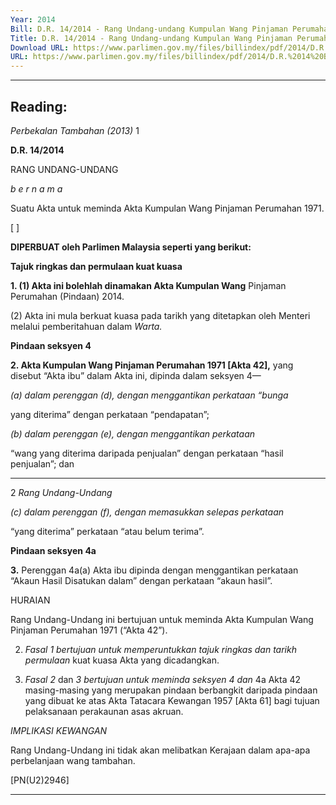 ```yaml
---
Year: 2014
Bill: D.R. 14/2014 - Rang Undang-undang Kumpulan Wang Pinjaman Perumahan (Pindaan) 2014 ( Ditarik Balik )
Title: D.R. 14/2014 - Rang Undang-undang Kumpulan Wang Pinjaman Perumahan (Pindaan) 2014 ( Ditarik Balik )
Download URL: https://www.parlimen.gov.my/files/billindex/pdf/2014/D.R.%2014%20BM.pdf
URL: https://www.parlimen.gov.my/files/billindex/pdf/2014/D.R.%2014%20BM.pdf
---
```

---
Reading:
---

_Perbekalan Tambahan (2013)_ 1

**D.R. 14/2014**

RANG UNDANG-UNDANG

_b e r n a m a_

Suatu Akta untuk meminda Akta Kumpulan Wang Pinjaman
Perumahan 1971.

[ ]

**DIPERBUAT oleh Parlimen Malaysia seperti yang berikut:**

**Tajuk ringkas dan permulaan kuat kuasa**

**1. (1) Akta ini bolehlah dinamakan Akta Kumpulan Wang**
Pinjaman Perumahan (Pindaan) 2014.

(2) Akta ini mula berkuat kuasa pada tarikh yang ditetapkan
oleh Menteri melalui pemberitahuan dalam _Warta._

**Pindaan seksyen 4**

**2. Akta Kumpulan Wang Pinjaman Perumahan 1971 [Akta 42],**
yang disebut “Akta ibu” dalam Akta ini, dipinda dalam seksyen 4—

_(a) dalam perenggan (d), dengan menggantikan perkataan “bunga_

yang diterima” dengan perkataan “pendapatan”;

_(b) dalam perenggan_ _(e), dengan menggantikan perkataan_

“wang yang diterima daripada penjualan” dengan perkataan
“hasil penjualan”; dan


-----

2 _Rang Undang-Undang_

_(c) dalam perenggan (f), dengan memasukkan selepas perkataan_

“yang diterima” perkataan “atau belum terima”.

**Pindaan seksyen 4a**

**3.** Perenggan 4a(a) Akta ibu dipinda dengan menggantikan
perkataan “Akaun Hasil Disatukan dalam” dengan perkataan
“akaun hasil”.

HURAIAN

Rang Undang-Undang ini bertujuan untuk meminda Akta Kumpulan Wang
Pinjaman Perumahan 1971 (“Akta 42”).

2. _Fasal 1 bertujuan untuk memperuntukkan tajuk ringkas dan tarikh permulaan_
kuat kuasa Akta yang dicadangkan.

3. _Fasal 2_ dan _3 bertujuan untuk meminda seksyen 4 dan_ 4a Akta 42
masing-masing yang merupakan pindaan berbangkit daripada pindaan yang
dibuat ke atas Akta Tatacara Kewangan 1957 [Akta 61] bagi tujuan pelaksanaan
perakaunan asas akruan.

_IMPLIKASI KEWANGAN_

Rang Undang-Undang ini tidak akan melibatkan Kerajaan dalam apa-apa
perbelanjaan wang tambahan.

[PN(U2)2946]


-----

